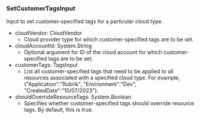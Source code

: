 ### SetCustomerTagsInput
Input to set customer-specified tags for a particular cloud type.

- cloudVendor: CloudVendor
  - Cloud provider type for which customer-specified tags are to be set.
- cloudAccountId: System.String
  - Optional argument for ID of the cloud account for which customer-specified tags are to be set.
- customerTags: TagsInput
  - List all customer-specified tags that need to be applied to all resources associated with a specified cloud type.
           For example, {"Application":"Rubrik", "Environment":"Dev", "CreatedDate":"10/07/2023"}.
- shouldOverrideResourceTags: System.Boolean
  - Specifies whether customer-specified tags should override resource tags. By default, this is true.
